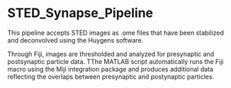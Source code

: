 # STED_Synapse_Pipeline
This pipeline accepts STED images as .ome files that have been stabilized and deconvolved using the Huygens software.

Through Fiji, images are thresholded and analyzed for presynaptic and postsynaptic particle data. TThe MATLAB script automatically runs the Fiji macro using the Miji integration package and produces additional data reflecting the overlaps between presynaptic and postynaptic particles. 
